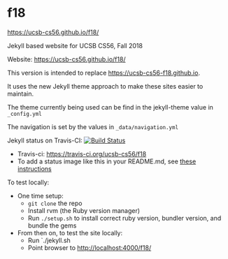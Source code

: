 # f18

https://ucsb-cs56.github.io/f18/

Jekyll based website for UCSB CS56, Fall 2018

Website: <https://ucsb-cs56.github.io/f18/>

This version is intended to replace <https://ucsb-cs56-f18.github.io>.

It uses the new Jekyll theme approach to make these sites easier to maintain.

The theme currently being used can be find in the jekyll-theme value
in `_config.yml`

The navigation is set by the values in `_data/navigation.yml`

Jekyll status on Travis-CI: [![Build Status](https://travis-ci.org/ucsb-cs56/f18.svg?branch=master)](https://travis-ci.org/ucsb-cs56/f18)

* Travis-ci: https://travis-ci.org/ucsb-cs56/f18
* To add a status image like this in your README.md, see [these instructions](https://docs.travis-ci.com/user/status-images/)

To test locally:
* One time setup:
    * `git clone` the repo
    * Install rvm (the Ruby version manager)
    * Run `./setup.sh` to install correct ruby version, bundler version, and bundle the gems
* From then on, to test the site locally:
    * Run `./jekyll.sh
    * Point browser to <http://localhost:4000/f18/>


